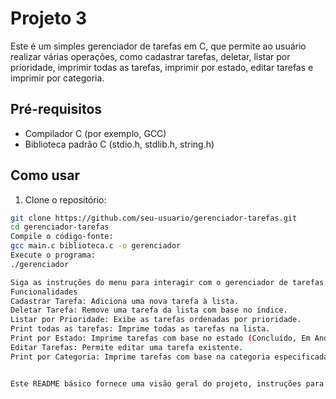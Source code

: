 # Projeto 3

Este é um simples gerenciador de tarefas em C, que permite ao usuário realizar várias operações, como cadastrar tarefas, deletar, listar por prioridade, imprimir todas as tarefas, imprimir por estado, editar tarefas e imprimir por categoria.

## Pré-requisitos

- Compilador C (por exemplo, GCC)
- Biblioteca padrão C (stdio.h, stdlib.h, string.h)

## Como usar

1. Clone o repositório:

```bash
git clone https://github.com/seu-usuario/gerenciador-tarefas.git
cd gerenciador-tarefas
Compile o código-fonte:
gcc main.c biblioteca.c -o gerenciador
Execute o programa:
./gerenciador

Siga as instruções do menu para interagir com o gerenciador de tarefas.
Funcionalidades
Cadastrar Tarefa: Adiciona uma nova tarefa à lista.
Deletar Tarefa: Remove uma tarefa da lista com base no índice.
Listar por Prioridade: Exibe as tarefas ordenadas por prioridade.
Print todas as tarefas: Imprime todas as tarefas na lista.
Print por Estado: Imprime tarefas com base no estado (Concluído, Em Andamento, Não Concluído).
Editar Tarefas: Permite editar uma tarefa existente.
Print por Categoria: Imprime tarefas com base na categoria especificada.


Este README básico fornece uma visão geral do projeto, instruções para compilar e executar, e destaca as principais funcionalidades. Lembre-se de ajustar os detalhes conforme necessário para melhor refletir o seu projeto.

